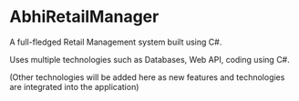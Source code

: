 # AbhiRetailManager
A full-fledged Retail Management system built using C#.

Uses multiple technologies such as Databases, Web API, coding using C#.

(Other technologies will be added here as new features and technologies are integrated into the application)
